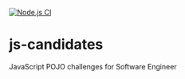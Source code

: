 [![Node.js CI](https://github.com/Hero-Candidates/js-candidates/actions/workflows/node.js.yml/badge.svg?branch=main&event=check_suite)](https://github.com/Hero-Candidates/js-candidates/actions/workflows/node.js.yml)
# js-candidates



JavaScript POJO challenges for Software Engineer
